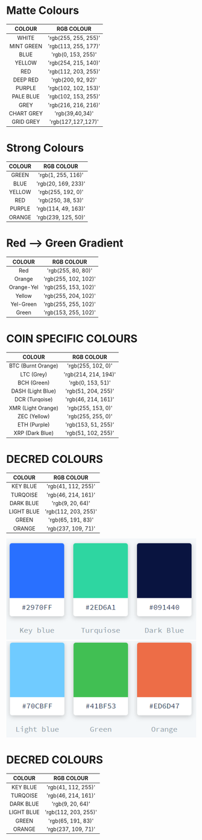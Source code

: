 


# Matte Colours
|COLOUR   	   |RGB COLOUR   	        |
|:-:	       |:-:	                    |
| WHITE        | 'rgb(255, 255, 255)'   |
| MINT GREEN   | 'rgb(113, 255, 177)'   |
| BLUE         | 'rgb(0, 153, 255)'     |
| YELLOW       | 'rgb(254, 215, 140)'   |
| RED          | 'rgb(112, 203, 255)'   |
| DEEP RED     | 'rgb(200, 92, 92)'     |
| PURPLE       | 'rgb(102, 102, 153)'   |
| PALE BLUE    | 'rgb(102, 153, 255)'   |
| GREY         | 'rgb(216, 216, 216)'   |
| CHART GREY   | 'rgb(39,40,34)'        |
| GRID GREY    | 'rgb(127,127,127)'     |


# Strong Colours
|COLOUR   	   |RGB COLOUR   	        |
|:-:	       |:-:	                    |
| GREEN        | 'rgb(1, 255, 116)'     |
| BLUE         | 'rgb(20, 169, 233)'    |
| YELLOW       | 'rgb(255, 192, 0)'     |
| RED          | 'rgb(250, 38, 53)'     |
| PURPLE       | 'rgb(114, 49, 163)'    |
| ORANGE       | 'rgb(239, 125, 50)'    |


# Red --> Green Gradient
|COLOUR   	    |RGB COLOUR   	           |
|:-:	        |:-:	                   |
|Red            |  'rgb(255, 80, 80)'      |
|Orange         |  'rgb(255, 102, 102)'    |
|Orange-Yel     |  'rgb(255, 153, 102)'    |
|Yellow         |  'rgb(255, 204, 102)'    |
|Yel-Green      |  'rgb(255, 255, 102)'    |
|Green          |  'rgb(153, 255, 102)'    |


# COIN SPECIFIC COLOURS
|COLOUR   	            |RGB COLOUR   	        |
|:-:	                |:-:	                |
|BTC (Burnt Orange)     |  'rgb(255, 102, 0)'   |
|LTC (Grey)             |  'rgb(214, 214, 194)' |
|BCH (Green)            |  'rgb(0, 153, 51)'    |
|DASH (Light Blue)      |  'rgb(51, 204, 255)'  |
|DCR (Turqoise)         |  'rgb(46, 214, 161)'  |
|XMR (Light Orange)     |  'rgb(255, 153, 0)'   |
|ZEC (Yellow)           |  'rgb(255, 255, 0)'   |
|ETH (Purple)           |  'rgb(153, 51, 255)'  |
|XRP (Dark Blue)        |  'rgb(51, 102, 255)'  |


# DECRED COLOURS
|COLOUR   	   |    RGB COLOUR   	    |
|:-:	       |    :-:	                |
|KEY BLUE      |    'rgb(41, 112, 255)' |
|TURQOISE      |    'rgb(46, 214, 161)' |
|DARK BLUE     |    'rgb(9, 20, 64)'    |
|LIGHT BLUE    |    'rgb(112, 203, 255)'|
|GREEN         |    'rgb(65, 191, 83)'  |
|ORANGE        |    'rgb(237, 109, 71)' |

![decred_01.PNG](decred_01.PNG)
![decred_01.PNG](decred_02.PNG)


# DECRED COLOURS
|COLOUR   	   |    RGB COLOUR   	    |
|:-:	       |    :-:	                |
|KEY BLUE      |    'rgb(41, 112, 255)' |
|TURQOISE      |    'rgb(46, 214, 161)' |
|DARK BLUE     |    'rgb(9, 20, 64)'    |
|LIGHT BLUE    |    'rgb(112, 203, 255)'|
|GREEN         |    'rgb(65, 191, 83)'  |
|ORANGE        |    'rgb(237, 109, 71)' |